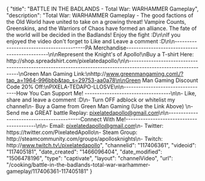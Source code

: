 {
    "title": "BATTLE IN THE BADLANDS - Total War: WARHAMMER Gameplay",
    "description": "Total War: WARHAMMER Gameplay - The good factions of the Old World have united to take on a growing threat!  Vampire Counts, Greenskins, and the Warriors of Chaos have formed an alliance.  The fate of the world will be decided in the Badlands!  Enjoy the fight :D\n\nIf you enjoyed the video don't forget to Like and Leave a comment :D\n\n-----------------------------------------PA Merchandise----------------------------------------------\n\nRepresent the Knight's of Apollo!\nBuy a T-shirt Here: http:\/\/shop.spreadshirt.com\/pixelatedapollo\/\n\n---------------------------------------------------------------------------------------------------------------\nGreen Man Gaming Link:\nhttp:\/\/www.greenmangaming.com\/?tap_a=1964-996bbb&tap_s=29753-aa0a78\n\nGreen Man Gaming Discount Code 20% Off:\nPIXELA-TEDAPO-LLOSVE\n\n----------------------------------How You Can Support Me! -----------------------------------\n\n- Like, share and leave a comment :D\n- Turn OFF adblock or whitelist my channel\n- Buy a Game from Green Man Gaming (Use the Link Above) \n- Send me a GREAT battle Replay: pixelatedapollo@gmail.com\n\n------------------------------------------Connect With Me!-----------------------------------------\n\n- Email: pixelatedapollo@gmail.com\n- Twitter: https:\/\/twitter.com\/PixelatedApollo\n- Steam Group:  http:\/\/steamcommunity.com\/groups\/apollosknights\n- Twitch: http:\/\/www.twitch.tv\/pixelatedapollo",
    "channelid": "117406361",
    "videoid": "117405181",
    "date_created": "1466096404",
    "date_modified": "1506478196",
    "type": "captivate",
    "layout": "channelVideo",
    "url": "\/cooking\/battle-in-the-badlands-total-war-warhammer-gameplay\/117406361-117405181"
}